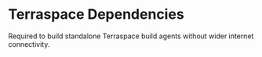 # Terraspace Dependencies

Required to build standalone Terraspace build agents without wider internet connectivity.


